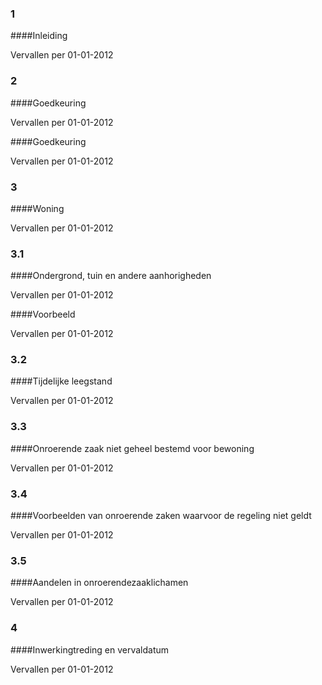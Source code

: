 <meta http-equiv='Content-Type' content='text/html; charset=utf-8' />

### 1  

####Inleiding

Vervallen per 01-01-2012 

### 2  

####Goedkeuring

Vervallen per 01-01-2012 

####Goedkeuring

Vervallen per 01-01-2012 

### 3  

####Woning

Vervallen per 01-01-2012 

### 3.1  

####Ondergrond, tuin en andere aanhorigheden

Vervallen per 01-01-2012 

####Voorbeeld

Vervallen per 01-01-2012 

### 3.2  

####Tijdelijke leegstand

Vervallen per 01-01-2012 

### 3.3  

####Onroerende zaak niet geheel bestemd voor bewoning

Vervallen per 01-01-2012 

### 3.4  

####Voorbeelden van onroerende zaken waarvoor de regeling niet geldt

Vervallen per 01-01-2012 

### 3.5  

####Aandelen in onroerendezaaklichamen

Vervallen per 01-01-2012 

### 4  

####Inwerkingtreding en vervaldatum

Vervallen per 01-01-2012 

